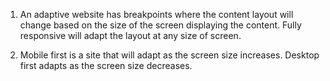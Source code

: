 1. An adaptive website has breakpoints where the content layout will change based on the size of the screen displaying the content. Fully responsive will adapt the layout at any size of screen.

2. Mobile first is a site that will adapt as the screen size increases. Desktop first adapts as the screen size decreases.